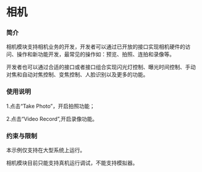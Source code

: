 # 相机<a name="ZH-CN_TOPIC_0000001127136467"></a>

### 简介

相机模块支持相机业务的开发，开发者可以通过已开放的接口实现相机硬件的访问、操作和新功能开发，最常见的操作如：预览、拍照、连拍和录像等。

开发者也可以通过合适的接口或者接口组合实现闪光灯控制、曝光时间控制、手动对焦和自动对焦控制、变焦控制、人脸识别以及更多的功能。

### 使用说明

1.点击“Take Photo”，开启拍照功能；

2.点击“Video Record”,开启录像功能。

### 约束与限制

本示例仅支持在大型系统上运行。

相机模块目前只能支持真机运行调试，不能支持模拟器。
